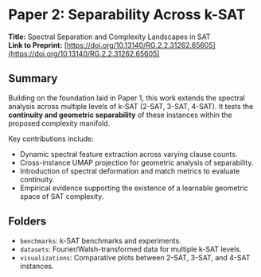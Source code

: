 # Paper 2: Separability Across k-SAT

**Title:** Spectral Separation and Complexity Landscapes in SAT  
**Link to Preprint:** [https://doi.org/10.13140/RG.2.2.31262.65605](https://doi.org/10.13140/RG.2.2.31262.65605)

## Summary

Building on the foundation laid in Paper 1, this work extends the spectral analysis across multiple levels of k-SAT (2-SAT, 3-SAT, 4-SAT). It tests the **continuity and geometric separability** of these instances within the proposed complexity manifold.

Key contributions include:
- Dynamic spectral feature extraction across varying clause counts.
- Cross-instance UMAP projection for geometric analysis of separability.
- Introduction of spectral deformation and match metrics to evaluate continuity.
- Empirical evidence supporting the existence of a learnable geometric space of SAT complexity.

## Folders
- `benchmarks`: k-SAT benchmarks and experiments.
- `datasets`: Fourier/Walsh-transformed data for multiple k-SAT levels.
- `visualizations`: Comparative plots between 2-SAT, 3-SAT, and 4-SAT instances.



